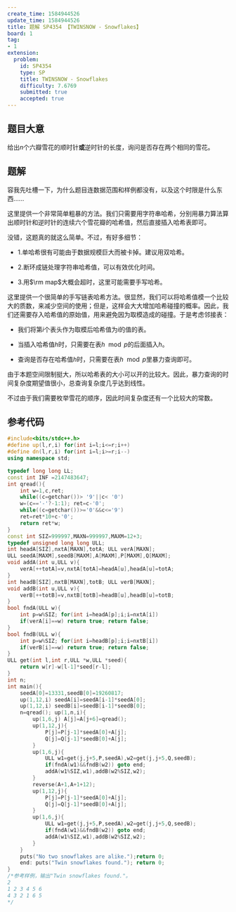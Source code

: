 ```yaml
---
create_time: 1584944526
update_time: 1584944526
title: 题解 SP4354 【TWINSNOW - Snowflakes】
board: 1
tag:
- 1
extension:
  problem:
    id: SP4354
    type: SP
    title: TWINSNOW - Snowflakes
    difficulty: 7.6769
    submitted: true
    accepted: true
---
```


## 题目大意

给出$n$个六瓣雪花的顺时针**或**逆时针的长度，询问是否存在两个相同的雪花。

## 题解

容我先吐槽一下，为什么题目连数据范围和样例都没有，以及这个时限是什么东西……

这里提供一个非常简单粗暴的方法。我们只需要用字符串哈希，分别用暴力算法算出顺时针和逆时针的连续六个雪花瓣的哈希值，然后直接插入哈希表即可。

没错，这题真的就这么简单。不过，有好多细节：

- $1.$单哈希很有可能由于数据规模巨大而被卡掉。建议用双哈希。

- $2.$断环成链处理字符串哈希值，可以有效优化时间。

- $3.$用$\rm map$大概会超时，这里可能需要手写哈希。

这里提供一个很简单的手写链表哈希方法。很显然，我们可以将哈希值模一个比较大的质数，来减少空间的使用；但是，这样会大大增加哈希碰撞的概率。因此，我们还需要存入哈希值的原始值，用来避免因为取模造成的碰撞。于是考虑邻接表：

- 我们将第$i$个表头作为取模后哈希值为$i$的值的表。

- 当插入哈希值$h$时，只需要在表$h \mod p$的后面插入$h$。

- 查询是否存在哈希值$h$时，只需要在表$h \mod p$里暴力查询即可。

由于本题空间限制挺大，所以哈希表的大小可以开的比较大。因此，暴力查询的时间复杂度期望值很小，总查询复杂度几乎达到线性。

不过由于我们需要枚举雪花的顺序，因此时间复杂度还有一个比较大的常数。

## 参考代码

```cpp
#include<bits/stdc++.h>
#define up(l,r,i) for(int i=l;i<=r;i++)
#define dn(l,r,i) for(int i=l;i>=r;i--)
using namespace std;

typedef long long LL;
const int INF =2147483647;
int qread(){
    int w=1,c,ret;
    while((c=getchar())> '9'||c< '0')
    w=(c=='-'?-1:1); ret=c-'0';
    while((c=getchar())>='0'&&c<='9')
    ret=ret*10+c-'0';
    return ret*w;
}
const int SIZ=999997,MAXN=999997,MAXM=12+3;
typedef unsigned long long ULL;
int headA[SIZ],nxtA[MAXN],totA; ULL verA[MAXN];
ULL seedA[MAXM],seedB[MAXM],A[MAXM],P[MAXM],Q[MAXM];
void addA(int u,ULL v){
    verA[++totA]=v,nxtA[totA]=headA[u],headA[u]=totA;
}
int headB[SIZ],nxtB[MAXN],totB; ULL verB[MAXN];
void addB(int u,ULL v){
    verB[++totB]=v,nxtB[totB]=headB[u],headB[u]=totB;
}
bool fndA(ULL w){
    int p=w%SIZ; for(int i=headA[p];i;i=nxtA[i])
    if(verA[i]==w) return true; return false;
}
bool fndB(ULL w){
    int p=w%SIZ; for(int i=headB[p];i;i=nxtB[i])
    if(verB[i]==w) return true; return false;
}
ULL get(int l,int r,ULL *w,ULL *seed){
    return w[r]-w[l-1]*seed[r-l];
}
int n;
int main(){
    seedA[0]=13331,seedB[0]=19260817;
    up(1,12,i) seedA[i]=seedA[i-1]*seedA[0];
    up(1,12,i) seedB[i]=seedB[i-1]*seedB[0];
    n=qread(); up(1,n,i){
        up(1,6,j) A[j]=A[j+6]=qread();
        up(1,12,j){
            P[j]=P[j-1]*seedA[0]+A[j];
            Q[j]=Q[j-1]*seedB[0]+A[j];
        }
        up(1,6,j){
            ULL w1=get(j,j+5,P,seedA),w2=get(j,j+5,Q,seedB);
            if(fndA(w1)&&fndB(w2)) goto end;
            addA(w1%SIZ,w1),addB(w2%SIZ,w2);
        }
        reverse(A+1,A+1+12);
        up(1,12,j){
            P[j]=P[j-1]*seedA[0]+A[j];
            Q[j]=Q[j-1]*seedB[0]+A[j];
        }
        up(1,6,j){
            ULL w1=get(j,j+5,P,seedA),w2=get(j,j+5,Q,seedB);
            if(fndA(w1)&&fndB(w2)) goto end;
            addA(w1%SIZ,w1),addB(w2%SIZ,w2);
        }
    }
    puts("No two snowflakes are alike.");return 0;
    end: puts("Twin snowflakes found."); return 0;
}
/*参考样例，输出"Twin snowflakes found."。
2
1 2 3 4 5 6
4 3 2 1 6 5
*/
